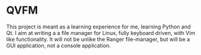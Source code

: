 QVFM
====

This project is meant as a learning experience for me, learning Python and Qt. I aim at writing a a file manager for Linux, fully keyboard driven, with Vim like functionality. It will not be unlike the Ranger file-manager, but will be a GUI application, not a console application.

